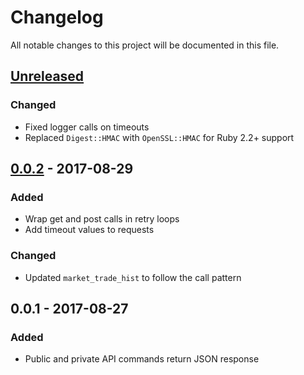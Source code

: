 # Changelog
All notable changes to this project will be documented in this file.

## [Unreleased]

### Changed
- Fixed logger calls on timeouts
- Replaced `Digest::HMAC` with `OpenSSL::HMAC` for Ruby 2.2+ support

## [0.0.2] - 2017-08-29

### Added
- Wrap get and post calls in retry loops
- Add timeout values to requests

### Changed
- Updated `market_trade_hist` to follow the call pattern

## 0.0.1 - 2017-08-27
### Added
- Public and private API commands return JSON response 

[Unreleased]: https://github.com/brianmcmichael/poloniex_api/compare/v0.0.2...HEAD
[0.0.2]: https://github.com/brianmcmichael/poloniex_api/compare/v0.0.1...v0.0.2
